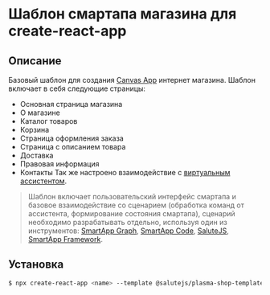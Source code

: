 # Шаблон смартапа магазина для create-react-app

## Описание

Базовый шаблон для создания [Canvas App](https://bit.ly/3Mx0UQq) интернет магазина. Шаблон включает в себя следующие страницы:

-   Основная страница магазина
-   О магазине
-   Каталог товаров
-   Корзина
-   Страница оформления заказа
-   Страница с описанием товара
-   Доставка
-   Правовая информация
-   Контакты
    Так же настроено взаимодействие с [виртуальным ассистентом](https://bit.ly/38iIzaM).

> Шаблон включает пользовательский интерфейс смартапа и базовое взаимодействие со сценарием (обработка команд от ассистента, формирование состояния смартапа), сценарий необходимо разрабатывать отдельно, используя один из инструментов: [SmartApp Graph](https://bit.ly/3rOiWFE), [SmartApp Code](https://bit.ly/3Kdpt38), [SaluteJS](https://bit.ly/3kbvoLn), [SmartApp Framework](https://bit.ly/3vHkMJD).

## Установка

```bash
$ npx create-react-app <name> --template @salutejs/plasma-shop-template
```
